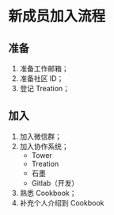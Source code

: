 # 新成员加入流程

## 准备

1. 准备工作邮箱；
2. 准备社区 ID；
3. 登记 Treation；

## 加入

1. 加入微信群；
2. 加入协作系统；
    - Tower
    - Treation
    - 石墨
    - Gitlab（开发）
3. 熟悉 Cookbook；
4. 补充个人介绍到 Cookbook